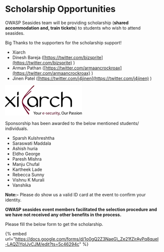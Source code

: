 # Scholarship Opportunities

OWASP Seasides team will be providing scholarship \(**shared accommodation and, train tickets**\) to students who wish to attend seasides. 

Big Thanks to the supporters for the scholarship support!

* Xiarch
* Dinesh Bareja \([https://twitter.com/bizsprite](https://twitter.com/bizsprite) \)
* Arman Pathan \([https://twitter.com/armaancrockroax](https://twitter.com/armaancrockroax) \)
* Jinen Patel \([https://twitter.com/j4jinen](https://twitter.com/j4jinen) \)

![](../.gitbook/assets/ziarch_sponsor.png)

Sponsorship has been awarded to the below mentioned students/ individuals.

* Sparsh Kulshreshtha
* Saraswati Maddala
* Ashish huria
* Eldho George
* Paresh Mishra
* Manju Chufal
* Kartheek Lade
* Rebecca Sunny
* Vishnu K Murali
* Vanshika

**Note:-** Please do show us a valid ID card at the event to confirm your identity.

**OWASP seasides event members facilitated the selection procedure and we have not received any other benefits in the process.**

Please fill the below form to get the scholarship.

{% embed url="https://docs.google.com/forms/d/1o0gQ2Z3NaeG\_Ze21fZirAyPq8queI-LAQZlYpIJvCJM/edit?ts=5c46294c" %}



